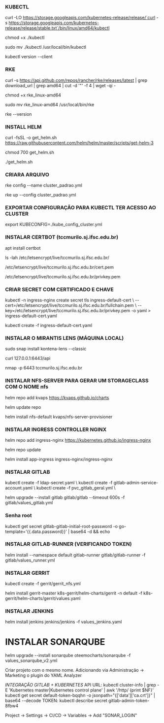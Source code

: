 ### KUBECTL
curl -LO https://storage.googleapis.com/kubernetes-release/release/`curl -s https://storage.googleapis.com/kubernetes-release/release/stable.txt`/bin/linux/amd64/kubectl

chmod +x ./kubectl

sudo mv ./kubectl /usr/local/bin/kubectl

kubectl version --client

### RKE
curl -s https://api.github.com/repos/rancher/rke/releases/latest | grep download_url | grep amd64 | cut -d '"' -f 4 | wget -qi -

chmod +x rke_linux-amd64

sudo mv rke_linux-amd64 /usr/local/bin/rke

rke --version

### INSTALL HELM
curl -fsSL -o get_helm.sh https://raw.githubusercontent.com/helm/helm/master/scripts/get-helm-3

chmod 700 get_helm.sh

./get_helm.sh

### CRIARA ARQUIVO 
rke config --name cluster_padrao.yml

rke up --config cluster_padrao.yml

### EXPORTAR CONFIGURAÇÃO PARA KUBECTL TER ACESSO AO CLUSTER
export KUBECONFIG=./kube_config_cluster.yml

### INSTALAR CERTBOT (tccmurilo.sj.ifsc.edu.br)
apt install certbot

ls -lah /etc/letsencrypt/live/tccmurilo.sj.ifsc.edu.br/

/etc/letsencrypt/live/tccmurilo.sj.ifsc.edu.br/cert.pem

/etc/letsencrypt/live/tccmurilo.sj.ifsc.edu.br/privkey.pem

### CRIAR SECRET COM CERTIFICADO E CHAVE
kubectl -n ingress-nginx create secret tls ingress-default-cert \\
--cert=/etc/letsencrypt/live/tccmurilo.sj.ifsc.edu.br/fullchain.pem \\
--key=/etc/letsencrypt/live/tccmurilo.sj.ifsc.edu.br/privkey.pem -o yaml > ingress-default-cert.yaml

kubectl create -f ingress-default-cert.yaml

### INSTALAR O MIRANTIS LENS (MÁQUINA LOCAL)
sudo snap install kontena-lens --classic

curl 127.0.0.1:6443/api

nmap -p 6443 tccmurilo.sj.ifsc.edu.br

### INSTALAR NFS-SERVER PARA GERAR UM STORAGECLASS COM O NOME nfs
helm repo add kvaps https://kvaps.github.io/charts

helm update repo

helm install nfs-default kvaps/nfs-server-provisioner

### INSTALAR INGRESS CONTROLLER NGINX
helm repo add ingress-nginx https://kubernetes.github.io/ingress-nginx

helm repo update

helm install app-ingress ingress-nginx/ingress-nginx
### INSTALAR GITLAB
kubectl create -f ldap-secret.yaml \\
kubectl create -f gitlab-admin-service-account.yaml \\
kubectl create -f pvc_gitlab_geral.yml \\

helm upgrade --install gitlab gitlab/gitlab --timeout 600s  -f gitlab/values_gitlab.yml

### Senha root
kubectl get secret gitlab-gitlab-initial-root-password -o go-template='{{.data.password}}' | base64 -d && echo

### INSTALAR GITLAB-RUNNER (VERIFICANDO TOKEN)
helm install --namespace default gitlab-runner gitlab/gitlab-runner -f gitlab/values_runner.yml

### INSTALAR GERRIT
kubectl create -f gerrit/gerrit_nfs.yml

helm install gerrit-master k8s-gerrit/helm-charts/gerrit -n default -f k8s-gerrit/helm-charts/gerrit/values.yaml

### INSTALAR JENKINS
helm install jenkins jenkins/jenkins -f values_jenkins.yaml

# INSTALAR SONARQUBE
helm upgrade --install sonarqube oteemocharts/sonarqube -f values_sonarqube_v2.yml

Criar projeto com o mesmo nome.
Adicionando via Administração -> Marketing o plugin do YAML Analyzer

*INTEGRAÇÃO GITLAB + KUBERNETES*
API URL: kubectl cluster-info | grep -E 'Kubernetes master|Kubernetes control plane' | awk '/http/ {print $NF}'
kubectl get secret default-token-bqqhn -o jsonpath="{['data']['ca\.crt']}" | base64 --decode
TOKEN: kubectl describe secret gitlab-admin-token-8fbw4

Project -> Settings -> CI/CD -> Variables -> Add "SONAR_LOGIN"
